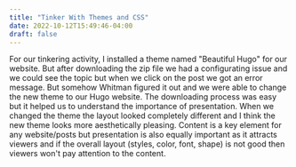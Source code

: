 ```yaml
---
title: "Tinker With Themes and CSS"
date: 2022-10-12T15:49:46-04:00
draft: false
---
```

For our tinkering activity, I installed a theme named "Beautiful Hugo" for our website. But after downloading the zip file we had a configurating issue and we could see the topic but when we click on the post we got an error message. But somehow Whitman figured it out and we were able to change the new theme to our Hugo website. The downloading process was easy but it helped us to understand the importance of presentation. When we changed the theme the layout looked completely different and I think the new theme looks more aesthetically pleasing. Content is a key element for any website/posts but presentation is also equally important as it attracts viewers and if the overall layout (styles, color, font, shape) is not good then viewers won't pay attention to the content. 

